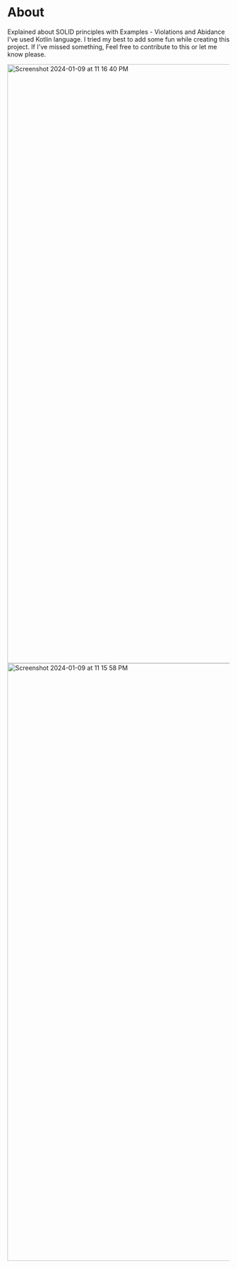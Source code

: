 # About
Explained about SOLID principles with Examples - Violations and Abidance
I've used Kotlin language.
I tried my best to add some fun while creating this project.
If I've missed something, Feel free to contribute to this or let me know please.

<img width="1359" alt="Screenshot 2024-01-09 at 11 16 40 PM" src="https://github.com/abhishektiwarijr/SolidKotlin/assets/25899457/2d3d3f54-91a9-463b-9e65-748085d4b4d7">
<img width="1356" alt="Screenshot 2024-01-09 at 11 15 58 PM" src="https://github.com/abhishektiwarijr/SolidKotlin/assets/25899457/a764e812-6fb3-43bb-b0bf-f7817fbf13f7">
